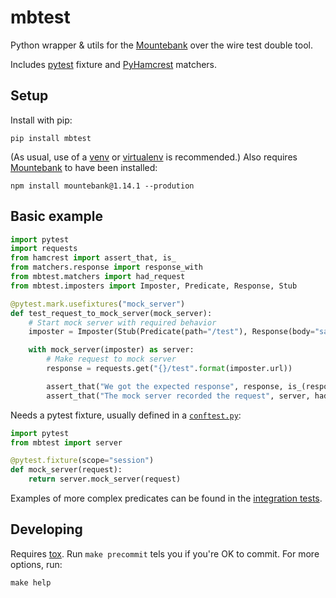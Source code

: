 # mbtest

Python wrapper & utils for the [Mountebank](http://www.mbtest.org/) over the wire test double tool.

Includes [pytest](https://pytest.org) fixture and [PyHamcrest](https://pyhamcrest.readthedocs.io) matchers.

## Setup

Install with pip:

    pip install mbtest

(As usual, use of a [venv](https://docs.python.org/3/library/venv.html) or [virtualenv](https://virtualenv.pypa.io) is recommended.) Also requires [Mountebank](http://www.mbtest.org/) to have been installed:

    npm install mountebank@1.14.1 --prodution

## Basic example

```python
import pytest
import requests
from hamcrest import assert_that, is_
from matchers.response import response_with
from mbtest.matchers import had_request
from mbtest.imposters import Imposter, Predicate, Response, Stub

@pytest.mark.usefixtures("mock_server")
def test_request_to_mock_server(mock_server):
    # Start mock server with required behavior
    imposter = Imposter(Stub(Predicate(path="/test"), Response(body="sausages")), record_requests=True)

    with mock_server(imposter) as server:
        # Make request to mock server
        response = requests.get("{}/test".format(imposter.url))

        assert_that("We got the expected response", response, is_(response_with(status_code=200, body="sausages")))
        assert_that("The mock server recorded the request", server, had_request(path="/test", method="GET"))
```

Needs a pytest fixture, usually defined in a [`conftest.py`](https://docs.pytest.org/en/latest/fixture.html#fixture-function):

```python
import pytest
from mbtest import server

@pytest.fixture(scope="session")
def mock_server(request):
    return server.mock_server(request)
```

Examples of more complex predicates can be found in the [integration tests](tests/integration/).

## Developing

Requires [tox](https://tox.readthedocs.io). Run `make precommit` tels you if you're OK to commit. For more options, run:

    make help
